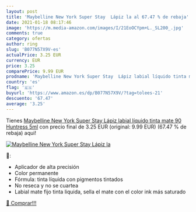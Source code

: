 ```yaml
---
layout: post
title: 'Maybelline New York Super Stay  Lápiz la al 67.47 % de rebaja'
date: 2021-01-18 08:17:46
image: 'https://m.media-amazon.com/images/I/21EoOCYpm+L._SL200_.jpg'
comments: true
category: ofertas
author: ring
slug: 'B077N57X9V-es'
actualPrice: 3.25 EUR
currency: EUR
price: 3.25
comparePrice: 9.99 EUR
prodname: 'Maybelline New York Super Stay  Lápiz labial líquido tinta mate  90 Huntress  5ml'
country: 'es'
flag: '🇪🇸'
buyurl: 'https://www.amazon.es/dp/B077N57X9V/?tag=tolees-21'
descuento: '67.47'
average: '3.25'
---
```


Tienes [Maybelline New York Super Stay  Lápiz labial líquido tinta mate  90 Huntress  5ml](https://www.amazon.es/dp/B077N57X9V/?tag=tolees-21) con precio final de  3.25 EUR (original: 9.99 EUR) (67.47 %  de rebaja) aqui!

[![Maybelline New York Super Stay  Lápiz la](https://m.media-amazon.com/images/I/21EoOCYpm+L._SL200_.jpg)](https://www.amazon.es/dp/B077N57X9V/?tag=tolees-21)

🔎:

- Aplicador de alta precisión
- Color permanente
- Fórmula: tinta líquida con pigmentos tintados
- No reseca y no se cuartea
- Labial mate fijo tinta liquida, sella el mate con el color ink más saturado

[🛒 Comprar!!!](https://www.amazon.es/dp/B077N57X9V/?tag=tolees-21)
